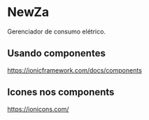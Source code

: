 # NewZa

Gerenciador de consumo elétrico.

## Usando componentes
https://ionicframework.com/docs/components

## Icones nos components
https://ionicons.com/

